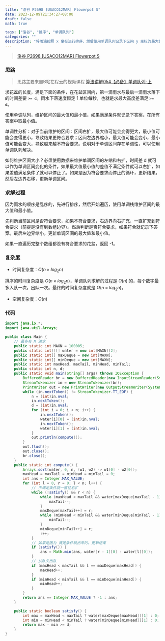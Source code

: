 ```yaml
---
title: "洛谷 P2698 [USACO12MAR] Flowerpot S"
date: 2023-12-09T21:34:27+08:00
draft: false
math: true

tags: ["洛谷", "排序", "单调队列"]
categories: ""
description: "将雨滴按照 x 坐标进行排序，然后使用单调队列记录下区间 y 坐标的最大值和最小值，如果差值不满足条件就一直右扩，满足条件后求出花盆长度，在所有花盆中取最小值。"
---
```


> [洛谷 P2698 [USACO12MAR] Flowerpot S](https://www.luogu.com.cn/problem/P2698)

### 思路

> 思路主要来自B站左程云的视频课程 [算法讲解054【必备】单调队列-上](https://www.bilibili.com/video/BV11h4y1w7Bu/)

求花盆的长度，满足下面的条件，在花盆区间内，第一滴雨水与最后一滴雨水落下的时间差要 `>= d`。雨水下落速度恒定 1 单位每秒，也就是求最大高度差满足 `>= d`。

使用单调队列，维护区间的最大值和最小值，如果满足条件就记录下答案，在所有答案中取最小值。

单调性分析：对于当前维护的区间：区间右扩，最大值可能会变得更大，最小值可能会变得更小，导致结果更符合要求；区间左边界缩小，最大值可能会变小，最小值可能会变大，导致越来越不符合要求。说明对于单调区间存在单调性，可以使用单调队列解决。

如何维护区间大小？必须使用数据来维护单调区间的左缩和右扩，时间差 d 就可以作为单调区间变化的条件，如果最大值最小值的差值不满足条件就可以右扩，如果差值满足条件了就可以停止了。如果是因为符合要求而停止的循环，更新结果，然后左边界右移，更新单调区间。

### 求解过程

因为雨水的顺序是乱序的，先进行排序，然后开始遍历，使用单调栈维护区间的最大值和最小值。

先判断当前区间是否符合要求，如果不符合要求，右边界向右扩充，一直扩充到符合要求（前提是没有到数组边界）。然后判断是否符合要求，如果符合就记录下答案。最后左边界缩小，更新单调区间的最大值和最小值。

如果一直遍历完整个数组都没有符合要求的花盆，返回 -1。

### 复杂度

- 时间复杂度：$O(n \times log_2n)$

排序的时间复杂度是 $O(n \times log_2n)$，单调队列求解的过程是 $O(n)$ 的，每个数字最多入队一次，出队一次。最终的时间复杂度就是 $O(n \times log_2n)$。

- 空间复杂度：$O(n)$

### 代码

```java
import java.io.*;
import java.util.Arrays;

public class Main {
    // 最多有 N 滴水
    public static int MAXN = 100005;
    public static int[][] water = new int[MAXN][2];
    public static int[] maxDeque = new int[MAXN];
    public static int[] minDeque = new int[MAXN];
    public static int maxHead, maxTail, minHead, minTail;
    public static int n, d;
    public static void main(String[] args) throws IOException {
        BufferedReader br = new BufferedReader(new InputStreamReader(System.in));
        StreamTokenizer in = new StreamTokenizer(br);
        PrintWriter out = new PrintWriter(new OutputStreamWriter(System.out));
        while (in.nextToken() != StreamTokenizer.TT_EOF) {
            n = (int)in.nval;
            in.nextToken();
            d = (int)in.nval;
            for (int i = 0; i < n; i++) {
                in.nextToken();
                water[i][0] = (int)in.nval;
                in.nextToken();
                water[i][1] = (int)in.nval;
            }
            out.println(compute());
        }
        out.flush();
        out.close();
        br.close();
    }
    public static int compute() {
        Arrays.sort(water, 0, n, (w1, w2) -> w1[0] - w2[0]);
        maxHead = maxTail = minHead = minTail = 0;
        int ans = Integer.MAX_VALUE;
        for (int l = 0, r = 0; l < n; l++) {
            // 不满足条件就一直往右扩
            while (!satisfy() && r < n) {
                while (maxHead < maxTail && water[maxDeque[maxTail - 1]][1] <= water[r][1]) {
                    maxTail--;
                }
                maxDeque[maxTail++] = r;
                while (minHead < minTail && water[minDeque[minTail - 1]][1] >= water[r][1]) {
                    minTail--;
                }
                minDeque[minTail++] = r;
                r++;
            }
            // 如果是因为 满足条件跳出来的，更新结果
            if (satisfy()) {
                ans = Math.min(ans, water[r - 1][0] - water[l][0]);
            }
            // 从队头出队
            if (maxHead < maxTail && l == maxDeque[maxHead]) {
                maxHead++;
            }
            if (minHead < minTail && l == minDeque[minHead]) {
                minHead++;
            }
        }
        return ans == Integer.MAX_VALUE ? -1 : ans;
    }

    public static boolean satisfy() {
        int max = maxHead < maxTail ? water[maxDeque[maxHead]][1] : 0;
        int min = minHead < minTail ? water[minDeque[minHead]][1] : 0;
        return max - min >= d;
    }
}
```